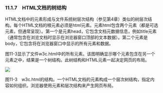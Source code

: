    

### 11.1.7　HTML文档的树结构

HTML文档中的元素形成与文件系统树层次结构（参见第4章）类似的树层次结构。每个HTML文档的根元素必须是html元素。元素html包含两个元素（都是可选元素，但通常呈现）。第一个是元素head，它包含文档元数据信息，例如title元素（通常包含在浏览文档时显示在浏览器窗口顶部的文本数据）。第二个元素是body，它包含将在浏览器窗口中显示的所有元素和数据。

图11-3显示了文件w3c.html中的所有元素。该图明确显示哪个元素包含在另一个元素之中，结果是一个树结构。此树结构和HTML元素一起决定网页的布局。

![](0-Assets/Epubook/程序员编程语言经典合集（计算机科学丛书5册套装），javapython编程语言含经典教材龙书《编译原理》%20(Bruce%20Eckel%20%20Alfred%20V.%20Aho%20%20Monica%20S.%20Lam%20etc.)%20(Z-Library)/images/image09238.jpeg)

图11-3　w3c.html的结构。一个HTML文档的元素构成一个层次树结构，指定内容如何组织。浏览器使用元素和层次结构来产生网页布局。